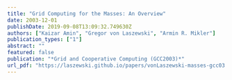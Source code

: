 ```yaml
---
title: "Grid Computing for the Masses: An Overview"
date: 2003-12-01
publishDate: 2019-09-08T13:09:32.749630Z
authors: ["Kaizar Amin", "Gregor von Laszewski", "Armin R. Mikler"]
publication_types: ["1"]
abstract: ""
featured: false
publication: "*Grid and Cooperative Computing (GCC2003)*"
url_pdf: "https://laszewski.github.io/papers/vonLaszewski-masses-gcc03.pdf"
---
```


